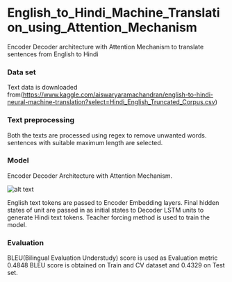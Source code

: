 # English_to_Hindi_Machine_Translation_using_Attention_Mechanism
Encoder Decoder architecture with Attention Mechanism to translate sentences from English to Hindi
### Data set
Text data is downloaded from(https://www.kaggle.com/aiswaryaramachandran/english-to-hindi-neural-machine-translation?select=Hindi_English_Truncated_Corpus.csv)

### Text preprocessing
Both the texts are processed using regex to remove unwanted words. sentences with suitable maximum length are selected.

### Model ###
Encoder Decoder Architecture with Attention Mechanism.

![alt text](https://i.stack.imgur.com/tfq1N.jpg)
 
English text tokens are passed to Encoder Embedding layers. Final hidden states of  unit are passed in as initial states to Decoder LSTM units to generate Hindi text tokens. 
Teacher forcing method is used to train the model. 

### Evaluation ###
BLEU(Bilingual Evaluation Understudy) score is used as Evaluation metric
0.4848 BLEU score is obtained on Train and CV dataset and 0.4329 on Test set.
